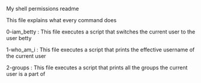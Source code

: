 My shell permissions readme

This file explains what every command does

0-iam_betty :
This file executes a script that switches the current user to the user betty

1-who_am_i :
This file executes a script that prints the effective username of the current user

2-groups :
This file executes a script that prints all the groups the current user is a part of
